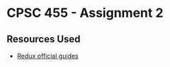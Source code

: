 # CPSC 455 - Assignment 2

## Resources Used

- [Redux official guides](https://redux.js.org/tutorials/essentials/part-1-overview-concepts)

